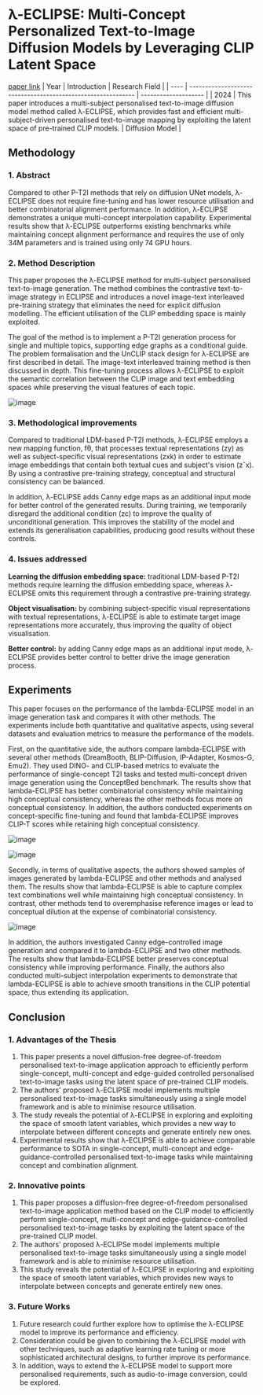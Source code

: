 # λ-ECLIPSE: Multi-Concept Personalized Text-to-Image Diffusion Models by Leveraging CLIP Latent Space
[paper link](https://arxiv.org/pdf/2402.05195) 
| Year | Introduction                                                         | Research Field                 |
| ---- | ------------------------------------------------------------ | -------------------- |
| 2024 | This paper introduces a multi-subject personalised text-to-image diffusion model method called λ-ECLIPSE, which provides fast and efficient multi-subject-driven personalised text-to-image mapping by exploiting the latent space of pre-trained CLIP models.          |  Diffusion Model        |

## Methodology

### 1. Abstract
Compared to other P-T2I methods that rely on diffusion UNet models, λ-ECLIPSE does not require fine-tuning and has lower resource utilisation and better combinatorial alignment performance. In addition, λ-ECLIPSE demonstrates a unique multi-concept interpolation capability. Experimental results show that λ-ECLIPSE outperforms existing benchmarks while maintaining concept alignment performance and requires the use of only 34M parameters and is trained using only 74 GPU hours.

### 2. Method Description 
This paper proposes the λ-ECLIPSE method for multi-subject personalised text-to-image generation. The method combines the contrastive text-to-image strategy in ECLIPSE and introduces a novel image-text interleaved pre-training strategy that eliminates the need for explicit diffusion modelling. The efficient utilisation of the CLIP embedding space is mainly exploited. 

The goal of the method is to implement a P-T2I generation process for single and multiple topics, supporting edge graphs as a conditional guide. The problem formalisation and the UnCLIP stack design for λ-ECLIPSE are first described in detail. The image-text interleaved training method is then discussed in depth. This fine-tuning process allows λ-ECLIPSE to exploit the semantic correlation between the CLIP image and text embedding spaces while preserving the visual features of each topic.

![image](https://github.com/user-attachments/assets/ee922e33-e300-4433-b8cc-b05488377ca1)
 
### 3. Methodological improvements
Compared to traditional LDM-based P-T2I methods, λ-ECLIPSE employs a new mapping function, fθ, that processes textual representations (zy) as well as subject-specific visual representations (zxk) in order to estimate image embeddings that contain both textual cues and subject's vision (zˆx). By using a contrastive pre-training strategy, conceptual and structural consistency can be balanced. 

In addition, λ-ECLIPSE adds Canny edge maps as an additional input mode for better control of the generated results. During training, we temporarily disregard the additional condition (zc) to improve the quality of unconditional generation. This improves the stability of the model and extends its generalisation capabilities, producing good results without these controls.

### 4. Issues addressed 
**Learning the diffusion embedding space:** traditional LDM-based P-T2I methods require learning the diffusion embedding space, whereas λ-ECLIPSE omits this requirement through a contrastive pre-training strategy.

**Object visualisation:** by combining subject-specific visual representations with textual representations, λ-ECLIPSE is able to estimate target image representations more accurately, thus improving the quality of object visualisation.

**Better control:** by adding Canny edge maps as an additional input mode, λ-ECLIPSE provides better control to better drive the image generation process.

## Experiments
This paper focuses on the performance of the lambda-ECLIPSE model in an image generation task and compares it with other methods. The experiments include both quantitative and qualitative aspects, using several datasets and evaluation metrics to measure the performance of the models.

First, on the quantitative side, the authors compare lambda-ECLIPSE with several other methods (DreamBooth, BLIP-Diffusion, IP-Adapter, Kosmos-G, Emu2). They used DINO- and CLIP-based metrics to evaluate the performance of single-concept T2I tasks and tested multi-concept driven image generation using the ConceptBed benchmark. The results show that lambda-ECLIPSE has better combinatorial consistency while maintaining high conceptual consistency, whereas the other methods focus more on conceptual consistency. In addition, the authors conducted experiments on concept-specific fine-tuning and found that lambda-ECLIPSE improves CLIP-T scores while retaining high conceptual consistency.

![image](https://github.com/user-attachments/assets/1341d98e-0197-44a0-ba1a-7798b0349177)

![image](https://github.com/user-attachments/assets/76daf50f-94ca-4708-8935-61cde702f0c0)

Secondly, in terms of qualitative aspects, the authors showed samples of images generated by lambda-ECLIPSE and other methods and analysed them. The results show that lambda-ECLIPSE is able to capture complex text combinations well while maintaining high conceptual consistency. In contrast, other methods tend to overemphasise reference images or lead to conceptual dilution at the expense of combinatorial consistency.

![image](https://github.com/user-attachments/assets/6fba33ee-d06a-4e44-9626-6af5cc3abeb8)

In addition, the authors investigated Canny edge-controlled image generation and compared it to lambda-ECLIPSE and two other methods. The results show that lambda-ECLIPSE better preserves conceptual consistency while improving performance.
Finally, the authors also conducted multi-subject interpolation experiments to demonstrate that lambda-ECLIPSE is able to achieve smooth transitions in the CLIP potential space, thus extending its application.

## Conclusion

### 1. Advantages of the Thesis
  1. This paper presents a novel diffusion-free degree-of-freedom personalised text-to-image application approach to efficiently perform single-concept, multi-concept and edge-guided controlled personalised text-to-image tasks using the latent space of pre-trained CLIP models.
  2. The authors' proposed λ-ECLIPSE model implements multiple personalised text-to-image tasks simultaneously using a single model framework and is able to minimise resource utilisation.
  3. The study reveals the potential of λ-ECLIPSE in exploring and exploiting the space of smooth latent variables, which provides a new way to interpolate between different concepts and generate entirely new ones.
  4. Experimental results show that λ-ECLIPSE is able to achieve comparable performance to SOTA in single-concept, multi-concept and edge-guidance-controlled personalised text-to-image tasks while maintaining concept and combination alignment.

### 2. Innovative points
  1. This paper proposes a diffusion-free degree-of-freedom personalised text-to-image application method based on the CLIP model to efficiently perform single-concept, multi-concept and edge-guidance-controlled personalised text-to-image tasks by exploiting the latent space of the pre-trained CLIP model.
  2. The authors' proposed λ-ECLIPSe model implements multiple personalised text-to-image tasks simultaneously using a single model framework and is able to minimise resource utilisation.
  3. This study reveals the potential of λ-ECLIPSE in exploring and exploiting the space of smooth latent variables, which provides new ways to interpolate between concepts and generate entirely new ones.

### 3. Future Works
  1. Future research could further explore how to optimise the λ-ECLIPSE model to improve its performance and efficiency.
  2. Consideration could be given to combining the λ-ECLIPSE model with other techniques, such as adaptive learning rate tuning or more sophisticated architectural designs, to further improve its performance.
  3. In addition, ways to extend the λ-ECLIPSE model to support more personalised requirements, such as audio-to-image conversion, could be explored.   
